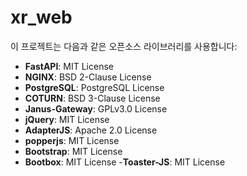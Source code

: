 # xr_web

이 프로젝트는 다음과 같은 오픈소스 라이브러리를 사용합니다:

- **FastAPI**: MIT License
- **NGINX**: BSD 2-Clause License
- **PostgreSQL**: PostgreSQL License
- **COTURN**: BSD 3-Clause License
- **Janus-Gateway**: GPLv3.0 License
- **jQuery**: MIT License
- **AdapterJS**: Apache 2.0 License
- **popperjs**: MIT License
- **Bootstrap**: MIT License
- **Bootbox**: MIT License
-**Toaster-JS**: MIT License